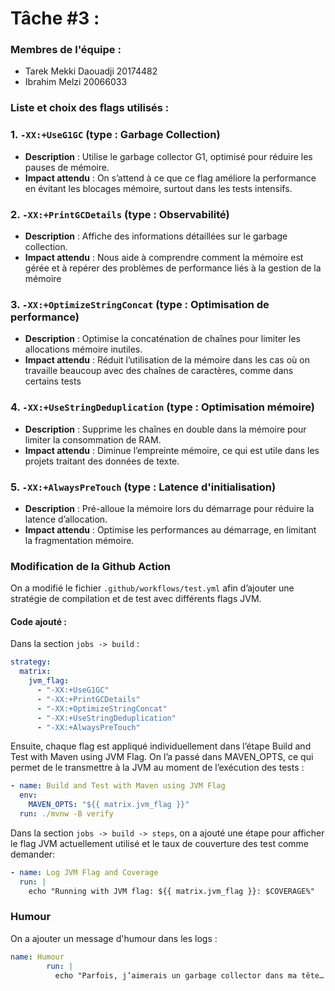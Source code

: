 
# Tâche #3 :
### Membres de l'équipe :
- Tarek Mekki Daouadji 20174482
- Ibrahim Melzi 20066033

### Liste et choix des flags utilisés :

### 1. **`-XX:+UseG1GC`** (type : Garbage Collection)
   - **Description** : Utilise le garbage collector G1, optimisé pour réduire les pauses de mémoire.
   - **Impact attendu** : On s’attend à ce que ce flag améliore la performance en évitant les blocages mémoire, surtout dans les tests intensifs.

### 2. **`-XX:+PrintGCDetails`** (type : Observabilité)
   - **Description** : Affiche des informations détaillées sur le garbage collection.
   - **Impact attendu** :  Nous aide à comprendre comment la mémoire est gérée et à repérer des problèmes de performance liés à la gestion de la mémoire

### 3. **`-XX:+OptimizeStringConcat`** (type : Optimisation de performance)
   - **Description** : Optimise la concaténation de chaînes pour limiter les allocations mémoire inutiles.
   - **Impact attendu** :  Réduit l’utilisation de la mémoire dans les cas où on travaille beaucoup avec des chaînes de caractères, comme dans certains tests

### 4. **`-XX:+UseStringDeduplication`** (type : Optimisation mémoire)
   - **Description** : Supprime les chaînes en double dans la mémoire pour limiter la consommation de RAM.
   - **Impact attendu** :  Diminue l’empreinte mémoire, ce qui est utile dans les projets traitant des données de texte.

### 5. **`-XX:+AlwaysPreTouch`** (type : Latence d'initialisation)
   - **Description** : Pré-alloue la mémoire lors du démarrage pour réduire la latence d’allocation.
   - **Impact attendu** : Optimise les performances au démarrage, en limitant la fragmentation mémoire.

### Modification de la Github Action

On a modifié le fichier `.github/workflows/test.yml` afin d’ajouter une stratégie de compilation et de test avec différents flags JVM.

#### Code ajouté :

Dans la section `jobs -> build` :
```yaml
strategy:
  matrix:
    jvm_flag:
      - "-XX:+UseG1GC"
      - "-XX:+PrintGCDetails"
      - "-XX:+OptimizeStringConcat"
      - "-XX:+UseStringDeduplication"
      - "-XX:+AlwaysPreTouch"
```

Ensuite, chaque flag est appliqué individuellement dans l’étape Build and Test with Maven using JVM Flag. On l’a passé dans MAVEN_OPTS, ce qui permet de le transmettre à la JVM au moment de l’exécution des tests :

```yaml
- name: Build and Test with Maven using JVM Flag
  env:
    MAVEN_OPTS: "${{ matrix.jvm_flag }}"
  run: ./mvnw -B verify
```
  
Dans la section `jobs -> build -> steps`, on a ajouté une étape pour afficher le flag JVM actuellement utilisé et le taux de couverture des test comme demander:
```yaml
- name: Log JVM Flag and Coverage
  run: |
    echo "Running with JVM flag: ${{ matrix.jvm_flag }}: $COVERAGE%"
```

### Humour

On a ajouter un message d'humour dans les logs :
```yaml
name: Humour
        run: |
          echo "Parfois, j’aimerais un garbage collector dans ma tête… pour supprimer immédiatement certaines personnes lol. 😂😂🗑️💀"
```

